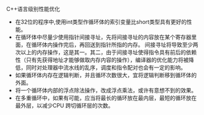 C++语言级别性能优化
- 在32位的程序中,使用int类型作循环体的索引变量比short类型具有更好的性能。
- 在循环体中尽量少使用指针间接寻址，先将间接寻址的内容放在某个寄存器里面，在循环体内操作完后，再回送到指针所指的内存。
  间接寻址将导致至少两次以上的内存操作，这是其一。其二，由于间接寻址使得指令具有前后的依赖性（只有先获得地址才能够做取内存内容的操作），编译器的优化能力将被降低，同时对处理器中流水线的乱序，调度和指令配对也会有一定的影响。
- 如果循环体内存在逻辑判断，并且循环次数很大，宜将逻辑判断移到循环体的外面。
- 将一个循环体内部的浮点除法操作，改成浮点乘法，或许有意想不到的效果。
- 在多重循环中，如果有可能，应当将最长的循环放在最内层，最短的循环放在最外层，以减少CPU 跨切循环层的次数。